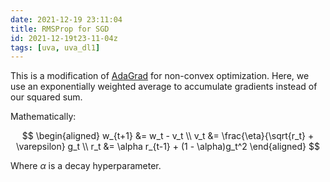 ```yaml
---
date: 2021-12-19 23:11:04
title: RMSProp for SGD
id: 2021-12-19t23-11-04z
tags: [uva, uva_dl1]
---
```


This is a modification of [AdaGrad](./2021-12-19t23-03-21z.md) for non-convex
optimization. Here, we use an exponentially weighted average to accumulate
gradients instead of our squared sum.

Mathematically:

$$
\begin{aligned}
w_{t+1} &= w_t - v_t \\
v_t &= \frac{\eta}{\sqrt{r_t} + \varepsilon} g_t \\
r_t &= \alpha r_{t-1} + (1 - \alpha)g_t^2
\end{aligned}
$$

Where $\alpha$ is a decay hyperparameter.
